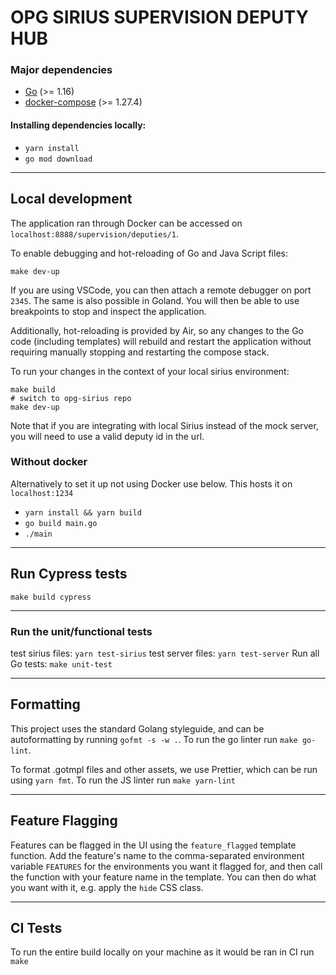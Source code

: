 # OPG SIRIUS SUPERVISION DEPUTY HUB

### Major dependencies

-   [Go](https://golang.org/) (>= 1.16)
-   [docker-compose](https://docs.docker.com/compose/install/) (>= 1.27.4)

#### Installing dependencies locally:

-   `yarn install`
-   `go mod download`

---

## Local development

The application ran through Docker can be accessed on `localhost:8888/supervision/deputies/1`.

To enable debugging and hot-reloading of Go and Java Script files:

`make dev-up`

If you are using VSCode, you can then attach a remote debugger on port `2345`. The same is also possible in Goland.
You will then be able to use breakpoints to stop and inspect the application.

Additionally, hot-reloading is provided by Air, so any changes to the Go code (including templates)
will rebuild and restart the application without requiring manually stopping and restarting the compose stack.

To run your changes in the context of your local sirius environment:

```
make build
# switch to opg-sirius repo
make dev-up
```

Note that if you are integrating with local Sirius instead of the mock server, you will need to use a valid deputy id in the url.

### Without docker

Alternatively to set it up not using Docker use below. This hosts it on `localhost:1234`

-   `yarn install && yarn build `
-   `go build main.go `
-   `./main `

---

## Run Cypress tests

```
make build cypress
```

---

### Run the unit/functional tests

test sirius files: `yarn test-sirius`
test server files: `yarn test-server`
Run all Go tests: `make unit-test`

---

## Formatting

This project uses the standard Golang styleguide, and can be autoformatting by running `gofmt -s -w .`.
To run the go linter run `make go-lint`.

To format .gotmpl files and other assets, we use Prettier, which can be run using `yarn fmt`.
To run the JS linter run `make yarn-lint`

---

## Feature Flagging

Features can be flagged in the UI using the `feature_flagged` template function. Add the feature's name to the
comma-separated environment variable `FEATURES` for the environments you want it flagged for, and then call the
function with your feature name in the template. You can then do what you want with it, e.g. apply the `hide` CSS class.

---
## CI Tests

To run the entire build locally on your machine as it would be ran in CI run
```make```
